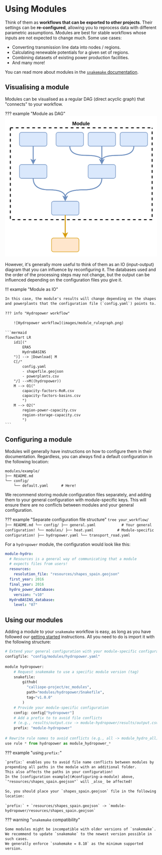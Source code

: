 # Using Modules

Think of them as **workflows that can be exported to other projects**.
Their settings can be **re-configured**, allowing you to reprocess data with different parametric assumptions.
Modules are best for stable workflows whose inputs are not expected to change much.
Some use cases:

- Converting transmission line data into nodes / regions.
- Calculating renewable potentials for a given set of regions.
- Combining datasets of existing power production facilities.
- And many more!

You can read more about modules in the [`snakemake` documentation](https://snakemake.readthedocs.io/en/stable/snakefiles/modularization.html#modules).

## Visualising a module

Modules can be visualised as a regular DAG (direct acyclic graph) that "connects" to your workflow.

??? example "Module as DAG"
    ![Module example](images/module.png)

However, it's generally more useful to think of them as an IO (input-output) diagram that you can influence by reconfiguring it.
The databases used and the order of the processing steps may not change, but the output can be influenced depending on the configuration files you give it.

!!! example "Module as IO"

    In this case, the module's results will change depending on the shapes and powerplants that the configuration file (`config.yaml`) points to.

    ??? info "Hydropower workflow"

        ![Hydropower workflow](images/module_rulegraph.png)

    ```mermaid
    flowchart LR
        id1[("
            ERA5
            HydroBASINS
        ")] --> |Download| M
        C[/"
            config.yaml
            - shapefile.geojson
            - powerplants.csv
        "/] -->M((hydropower))
        M --> O1("
            capacity-factors-RoR.csv
            capacity-factors-basins.csv
            ")
        M --> O2("
            region-power-capacity.csv
            region-storage-capacity.csv
            ")
    ```

## Configuring a module

Modules will generally have instructions on how to configure them in their documentation.
Regardless, you can always find a default configuration in the following location:

```tree
modules/example/
├── README.md
└── config/
    └── default.yaml      # Here!
```

We recommend storing module configuration files separately, and adding them to your general configuration with module-specific keys.
This will ensure there are no conflicts between modules and your general configuration.

??? example "Separate configuration file structure"
    ```tree
    your_workflow/
    ├── README.md
    └── config/
        ├── general.yaml            # Your general configuration!
        └── modules/
            ├── heat.yaml           # Module-specific configuration!
            ├── hydropower.yaml
            └── transport_road.yaml
    ```

For a `hydropower` module, the configuration would look like this:

```yaml
module-hydro:
  # Resources is a general way of communicating that a module
  # expects files from users!
  resources:
    resolution_file: "resources/shapes_spain.geojson"
  first_year: 2016
  final_year: 2016
  hydro_power_database:
    version: "v10"
  HydroBASINS_database:
    level: "07"
```

## Using our modules

Adding a module to your `snakemake` workflow is easy, as long as you have followed our [getting started](getting_started.md) instructions.
All you need to do is import it with the following structure:

```python
# Extend your general configuration with your module-specific configuration
configfile: "config/modules/hydropower.yaml"

module hydropower:
    # Request snakemake to use a specific module version (tag)
    snakefile:
        github(
          "calliope-project/ec_modules",
          path="modules/hydropower/Snakefile",
          tag="v1.0.0"
        )
    # Provide your module-specific configuration
    config: config["hydropower"]
    # Add a prefix to to avoid file conflicts
    # (e.g., results/output.csv -> module-hydropower/results/output.csv)
    prefix: "module-hydropower"

# Rewrite rule names to avoid conflicts (e.g., all -> module_hydro_all)
use rule * from hydropower as module_hydropower_*
```

??? example "using `prefix:`"

    `prefix:` enables you to avoid file name conflicts between modules by prepending all paths in the module with an additional folder.
    This also affects the paths in your configuration!
    In the [configuration example](#configuring-a-module) above, `"resources/shapes_spain.geojson"` will _also_ be affected!

    So, you should place your `shapes_spain.geojson` file in the following location:

    `prefix:` + `resources/shapes_spain.geojson` -> `module-hydropower/resources/shapes_spain.geojson`

??? warning "`snakemake` compatibility"

    Some modules might be incompatible with older versions of `snakemake`.
    We recommend to update `snakemake` to the newest version possible in such cases.
    We generally enforce `snakemake = 8.10` as the minimum supported version.
